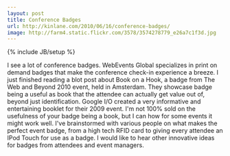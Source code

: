 ```yaml
---
layout: post
title: Conference Badges
url: http://kinlane.com/2010/06/16/conference-badges/
image: http://farm4.static.flickr.com/3578/3574278779_e26a7c1f3d.jpg
---
```

{% include JB/setup %}
<p>
     I see a lot of conference badges. WebEvents Global specializes in print on demand badges that make the conference check-in experience a breeze. I just finished reading a blot post about Book on a Hook, a badge from The Web and Beyond 2010 event, held in Amsterdam. They showcase badge being a useful as book that the attendee can actually get value out of, beyond just identification. Google I/O created a very informative and entertaining booklet for their 2009 event. I'm not 100% sold on the usefulness of your badge being a book, but I can how for some events it might work well. I've brainstormed with various people on what makes the perfect event badge, from a high tech RFID card to giving every attendee an IPod Touch for use as a badge. I would like to hear other innovative ideas for badges from attendees and event managers.
</p>